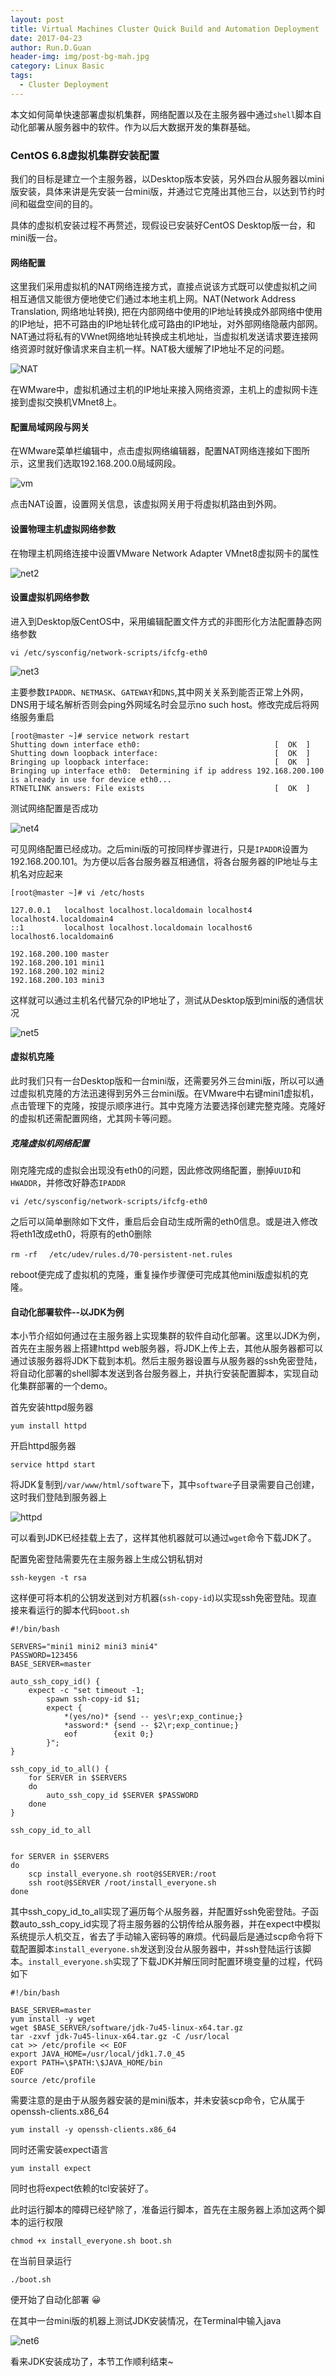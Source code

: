 ```yaml
---
layout: post
title: Virtual Machines Cluster Quick Build and Automation Deployment
date: 2017-04-23
author: Run.D.Guan
header-img: img/post-bg-mah.jpg
category: Linux Basic
tags:
  - Cluster Deployment
---
```


本文如何简单快速部署虚拟机集群，网络配置以及在主服务器中通过`shell`脚本自动化部署从服务器中的软件。作为以后大数据开发的集群基础。

### CentOS 6.8虚拟机集群安装配置

我们的目标是建立一个主服务器，以Desktop版本安装，另外四台从服务器以mini版安装，具体来讲是先安装一台mini版，并通过它克隆出其他三台，以达到节约时间和磁盘空间的目的。

具体的虚拟机安装过程不再赘述，现假设已安装好CentOS Desktop版一台，和mini版一台。

#### 网络配置

这里我们采用虚拟机的NAT网络连接方式，直接点说该方式既可以使虚拟机之间相互通信又能很方便地使它们通过本地主机上网。NAT(Network Address Translation, 网络地址转换), 把在内部网络中使用的IP地址转换成外部网络中使用的IP地址，把不可路由的IP地址转化成可路由的IP地址，对外部网络隐蔽内部网。NAT通过将私有的VWnet网络地址转换成主机地址，当虚拟机发送请求要连接网络资源时就好像请求来自主机一样。NAT极大缓解了IP地址不足的问题。

![NAT](https://www.vmware.com/support/ws55/doc/img/nat_1.png)

在WMware中，虚拟机通过主机的IP地址来接入网络资源，主机上的虚拟网卡连接到虚拟交换机VMnet8上。

#### 配置局域网段与网关

在WMware菜单栏编辑中，点击虚拟网络编辑器，配置NAT网络连接如下图所示，这里我们选取192.168.200.0局域网段。

![vm](http://7xqutp.com1.z0.glb.clouddn.com/net1.png)

点击NAT设置，设置网关信息，该虚拟网关用于将虚拟机路由到外网。

#### 设置物理主机虚拟网络参数

在物理主机网络连接中设置VMware Network Adapter VMnet8虚拟网卡的属性

![net2](http://7xqutp.com1.z0.glb.clouddn.com/net2.png)

#### 设置虚拟机网络参数

进入到Desktop版CentOS中，采用编辑配置文件方式的非图形化方法配置静态网络参数

```
vi /etc/sysconfig/network-scripts/ifcfg-eth0
```

![net3](http://7xqutp.com1.z0.glb.clouddn.com/net3.png)

主要参数`IPADDR`、`NETMASK`、`GATEWAY`和`DNS`,其中网关关系到能否正常上外网，DNS用于域名解析否则会ping外网域名时会显示no such host。修改完成后将网络服务重启

```
[root@master ~]# service network restart
Shutting down interface eth0:                              [  OK  ]
Shutting down loopback interface:                          [  OK  ]
Bringing up loopback interface:                            [  OK  ]
Bringing up interface eth0:  Determining if ip address 192.168.200.100 is already in use for device eth0...
RTNETLINK answers: File exists                             [  OK  ]
```

测试网络配置是否成功

![net4](http://7xqutp.com1.z0.glb.clouddn.com/net4.png)

可见网络配置已经成功。之后mini版的可按同样步骤进行，只是`IPADDR`设置为192.168.200.101。为方便以后各台服务器互相通信，将各台服务器的IP地址与主机名对应起来

```
[root@master ~]# vi /etc/hosts

127.0.0.1   localhost localhost.localdomain localhost4 localhost4.localdomain4
::1         localhost localhost.localdomain localhost6 localhost6.localdomain6

192.168.200.100 master
192.168.200.101 mini1
192.168.200.102 mini2
192.168.200.103 mini3
```

这样就可以通过主机名代替冗杂的IP地址了，测试从Desktop版到mini版的通信状况

![net5](http://7xqutp.com1.z0.glb.clouddn.com/net5.png)

#### 虚拟机克隆

此时我们只有一台Desktop版和一台mini版，还需要另外三台mini版，所以可以通过虚拟机克隆的方法迅速得到另外三台mini版。在VMware中右键mini1虚拟机，点击管理下的克隆，按提示顺序进行。其中克隆方法要选择创建完整克隆。克隆好的虚拟机还需配置网络，尤其网卡等问题。

##### 克隆虚拟机网络配置

刚克隆完成的虚拟会出现没有eth0的问题，因此修改网络配置，删掉`UUID`和`HWADDR`，并修改好静态`IPADDR`

```
vi /etc/sysconfig/network-scripts/ifcfg-eth0
```

之后可以简单删除如下文件，重启后会自动生成所需的eth0信息。或是进入修改将eth1改成eth0，将原有的eth0删除

```
rm -rf 　/etc/udev/rules.d/70-persistent-net.rules
```

reboot便完成了虚拟机的克隆，重复操作步骤便可完成其他mini版虚拟机的克隆。

#### 自动化部署软件--以JDK为例

本小节介绍如何通过在主服务器上实现集群的软件自动化部署。这里以JDK为例，首先在主服务器上搭建httpd web服务器，将JDK上传上去，其他从服务器都可以通过该服务器将JDK下载到本机。然后主服务器设置与从服务器的ssh免密登陆，将自动化部署的shell脚本发送到各台服务器上，并执行安装配置脚本，实现自动化集群部署的一个demo。

首先安装httpd服务器

```
yum install httpd
```

开启httpd服务器

    service httpd start

将JDK复制到`/var/www/html/software`下，其中`software`子目录需要自己创建，这时我们登陆到服务器上

![httpd](http://7xqutp.com1.z0.glb.clouddn.com/httpd.png)

可以看到JDK已经挂载上去了，这样其他机器就可以通过`wget`命令下载JDK了。

配置免密登陆需要先在主服务器上生成公钥私钥对

    ssh-keygen -t rsa

这样便可将本机的公钥发送到对方机器(`ssh-copy-id`)以实现ssh免密登陆。现直接来看运行的脚本代码`boot.sh`

```shell
#!/bin/bash

SERVERS="mini1 mini2 mini3 mini4"
PASSWORD=123456
BASE_SERVER=master

auto_ssh_copy_id() {
    expect -c "set timeout -1;
        spawn ssh-copy-id $1;
        expect {
            *(yes/no)* {send -- yes\r;exp_continue;}
            *assword:* {send -- $2\r;exp_continue;}
            eof        {exit 0;}
        }";
}

ssh_copy_id_to_all() {
    for SERVER in $SERVERS
    do
        auto_ssh_copy_id $SERVER $PASSWORD
    done
}

ssh_copy_id_to_all


for SERVER in $SERVERS
do
    scp install_everyone.sh root@$SERVER:/root
    ssh root@$SERVER /root/install_everyone.sh
done
```

其中ssh_copy_id_to_all实现了遍历每个从服务器，并配置好ssh免密登陆。子函数auto_ssh_copy_id实现了将主服务器的公钥传给从服务器，并在expect中模拟系统提示人机交互，省去了手动输入密码等的麻烦。代码最后是通过scp命令将下载配置脚本`install_everyone.sh`发送到没台从服务器中，并ssh登陆运行该脚本。`install_everyone.sh`实现了下载JDK并解压同时配置环境变量的过程，代码如下

```shell
#!/bin/bash

BASE_SERVER=master
yum install -y wget
wget $BASE_SERVER/software/jdk-7u45-linux-x64.tar.gz
tar -zxvf jdk-7u45-linux-x64.tar.gz -C /usr/local
cat >> /etc/profile << EOF
export JAVA_HOME=/usr/local/jdk1.7.0_45
export PATH=\$PATH:\$JAVA_HOME/bin
EOF
source /etc/profile
```

需要注意的是由于从服务器安装的是mini版本，并未安装scp命令，它从属于openssh-clients.x86_64

    yum install -y openssh-clients.x86_64

同时还需安装expect语言

    yum install expect

同时也将expect依赖的tcl安装好了。

此时运行脚本的障碍已经铲除了，准备运行脚本，首先在主服务器上添加这两个脚本的运行权限

    chmod +x install_everyone.sh boot.sh

在当前目录运行

    ./boot.sh

便开始了自动化部署 :grinning:

在其中一台mini版的机器上测试JDK安装情况，在Terminal中输入java

![net6](http://7xqutp.com1.z0.glb.clouddn.com/net6.png)

看来JDK安装成功了，本节工作顺利结束~
